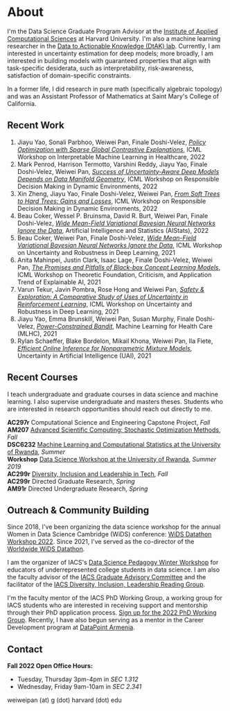 
# About
I'm the Data Science Graduate Program Advisor at the [Institute of Applied Computational Sciences](https://iacs.seas.harvard.edu) at Harvard University. I'm also a machine learning researcher in the [Data to Actionable Knowledge (DtAK) lab](https://dtak.github.io). Currently, I am interested in uncertainty estimation for deep models; more broadly, I am interested in building models with guaranteed properties that align with task-specific desiderata, such as interpretability, risk-awareness, satisfaction of domain-specific constraints. 

In a former life, I did research in pure math (specifically algebraic topology) and was an Assistant Professor of Mathematics at Saint Mary's College of California.


## Recent Work
1. Jiayu Yao, Sonali Parbhoo, Weiwei Pan, Finale Doshi-Velez, [*Policy Optimization with Sparse Global Contrastive Explanations*](http://arxiv.org/abs/2207.06269), ICML Workshop on Interpretable Machine Learning in Healthcare, 2022
2. Mark Penrod, Harrison Termotto, Varshini Reddy, Jiayu Yao, Finale Doshi-Velez, Weiwei Pan, [*Success of Uncertainty-Aware Deep Models Depends on Data Manifold Geometry*](), ICML Workshop on Responsible Decision Making in Dynamic Environments, 2022
3. Xin Zheng, Jiayu Yao, Finale Doshi-Velez, Weiwei Pan, [*From Soft Trees to Hard Trees: Gains and Losses*](), ICML Workshop on Responsible Decision Making in Dynamic Environments, 2022
4. Beau Coker, Wessel P. Bruinsma, David R. Burt, Weiwei Pan, Finale Doshi-Velez, [*Wide Mean-Field Variational Bayesian Neural Networks Ignore the Data*](https://proceedings.mlr.press/v151/coker22a/coker22a.pdf), Artificial Intelligence and Statistics (AIStats), 2022
5. Beau Coker, Weiwei Pan, Finale Doshi-Velez, [*Wide Mean-Field Variational Bayesian Neural Networks Ignore the Data*](https://arxiv.org/pdf/2106.07052.pdf), ICML Workshop on Uncertainty and Robustness in Deep Learning, 2021
6. Anita Mahinpei, Justin Clark, Isaac Lage, Finale Doshi-Velez, Weiwei Pan, [*The Promises and Pitfalls of Black-box Concept Learning Models*](http://arxiv.org/abs/2106.13314), ICML Workshop on Theoretic Foundation, Criticism, and Application Trend of Explainable AI, 2021 
7. Varun Tekur, Javin Pombra, Rose Hong and Weiwei Pan, [*Safety & Exploration: A Comparative Study of Uses of Uncertainty in Reinforcement Learning*](), ICML Workshop on Uncertainty and Robustness in Deep Learning, 2021
8. Jiayu Yao, Emma Brunskill, Weiwei Pan, Susan Murphy, Finale Doshi-Velez, [*Power-Constrained Bandit*](https://arxiv.org/pdf/2004.06230.pdf), Machine Learning for Health Care (MLHC), 2021
9. Rylan Schaeffer, Blake Bordelon, Mikail Khona, Weiwei Pan, Ila Fiete, [*Efficient Online Inference for Nonparametric Mixture Models*](https://fietelabmit.files.wordpress.com/2021/06/final_camera_ready.pdf), Uncertainty in Artificial Intelligence (UAI), 2021


## Recent Courses
I teach undergraduate and graduate courses in data science and machine learning. I also supervise undergraduate and masters theses. Students who are interested in research opportunities should reach out directly to me.

**AC297r** Computational Science and Engineering Capstone Project, *Fall*<br>
**AM207** [Advanced Scientific Computing: Stochastic Optimization Methods](https://onefishy.github.io/am207/), *Fall*<br>
**DSC6232** [Machine Learning and Computational Statistics at the University of Rwanda](https://onefishy.github.io/Rwanda-Data-Science/), *Summer*<br>
**Workshop** [Data Science Workshop at the University of Rwanda](https://github.com/onefishy/rwanda_workshop), *Summer 2019*<br>
**AC299r** [Diversity, Inclusion and Leadership in Tech](https://onefishy.github.io/DIL_in_tech/), *Fall*<br>
**AC299r** Directed Graduate Research, *Spring*<br>
**AM91r** Directed Undergraduate Research, *Spring*

## Outreach & Community Building
Since 2018, I've been organizing the data science workshop for the annual Women in Data Science Cambridge (WiDS) conference: [WiDS Datathon Workshop 2022](https://onefishy.github.io/wids_datathon/). Since 2021, I've served as the co-director of the [Worldwide WiDS Datathon](https://www.widsconference.org).

I am the organizer of IACS's [Data Science Pedagogy Winter Workshop](https://onefishy.github.io/data-science-workshop/) for educators of underrepresented college students in data science. I am also the faculty advisor of the [IACS Graduate Advisory Committee](https://iacs-gac.github.io/pages/about.html) and the facilitator of the [IACS Diversity, Inclusion, Leadership Reading Group](https://onefishy.github.io/DIL_in_tech/reading_group.html).

I'm the faculty mentor of the IACS PhD Working Group, a working group for IACS students who are interested in receiving support and mentorship through their PhD application process. [Sign up for the 2022 PhD Working Group](https://forms.gle/cyVFBi5qoNw96DNW6). Recently, I have also begun serving as a mentor in the Career Development program at [DataPoint Armenia](https://datapoint.am/k-minds/).

## Contact

**Fall 2022 Open Office Hours:** 
 - Tuesday, Thursday 3pm-4pm in *SEC 1.312*
 - Wednesday, Friday 9am-10am in *SEC 2.341*

weiweipan (at) g (dot) harvard (dot) edu
